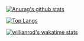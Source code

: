 
[![Anurag's github stats](https://github-readme-stats.vercel.app/api?username=farshadff)](https://github.com/anuraghazra/github-readme-stats)


[![Top Langs](https://github-readme-stats.vercel.app/api/top-langs/?username=farshadff&layout=compact)](https://github.com/anuraghazra/github-readme-stats)

[![willianrod's wakatime stats](https://github-readme-stats.vercel.app/api/wakatime?username=farshadff)](https://github.com/anuraghazra/github-readme-stats)

